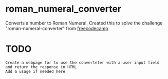 # roman_numeral_converter
Converts a number to Roman Numeral. Created this to solve the challenge "roman-numeral-converter" from [freecodecamp](https://www.freecodecamp.org/learn/javascript-algorithms-and-data-structures/javascript-algorithms-and-data-structures-projects/roman-numeral-converter)

#  TODO
```
Create a webpage for to use the converteter with a user input field and return the response in HTML
Add a usage if needed here
```

